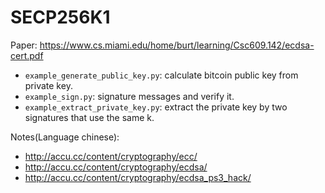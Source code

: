 # SECP256K1

Paper: <https://www.cs.miami.edu/home/burt/learning/Csc609.142/ecdsa-cert.pdf>

- `example_generate_public_key.py`: calculate bitcoin public key from private key.
- `example_sign.py`: signature messages and verify it.
- `example_extract_private_key.py`: extract the private key by two signatures that use the same k.

Notes(Language chinese):

- <http://accu.cc/content/cryptography/ecc/>
- <http://accu.cc/content/cryptography/ecdsa/>
- <http://accu.cc/content/cryptography/ecdsa_ps3_hack/>

